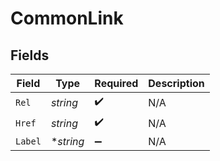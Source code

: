 # CommonLink


## Fields

| Field              | Type               | Required           | Description        |
| ------------------ | ------------------ | ------------------ | ------------------ |
| `Rel`              | *string*           | :heavy_check_mark: | N/A                |
| `Href`             | *string*           | :heavy_check_mark: | N/A                |
| `Label`            | **string*          | :heavy_minus_sign: | N/A                |